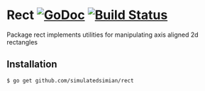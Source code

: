 # Rect [![GoDoc](https://godoc.org/github.com/SimulatedSimian/rect?status.svg)](https://godoc.org/github.com/SimulatedSimian/rect) [![Build Status](https://travis-ci.org/SimulatedSimian/rect.svg)](https://travis-ci.org/SimulatedSimian/rect)

Package rect implements utilities for manipulating axis aligned 2d rectangles

Installation
------------

```bash
$ go get github.com/simulatedsimian/rect
```


